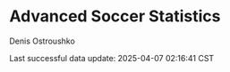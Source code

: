 # Advanced Soccer Statistics
Denis Ostroushko

<!-- gfm -->

Last successful data update: 2025-04-07 02:16:41 CST
